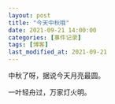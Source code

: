 ```yaml
---
layout: post
title: "今天中秋哦"
date: 2021-09-21 14:00:00
categories: [事件记录]
tags: [博客]
last_modified_at: 2021-09-21
---
```


中秋了呀，据说今天月亮最圆。

<div style="display:none">
  <pre>
  你知道吗，我爱你像是一辆开往没有目的地的车，一直往前，却不知前方如何 
  我很想跟你说明我的心意我想说，我会好好对你的，跟我一起走吧  
  可是，我没有说出口，一直都说不出来 
  去，去哪里 
  我不知道，我如何跟你说跟我去？
  每次我我们开车走在路上
  我就在想，什么时候我们有个家
  我们一起回家
  然后煮饭一起吃
  但就目前来看，似乎都不太现实。
  </pre>
</div>

一叶轻舟过，万家灯火明。

